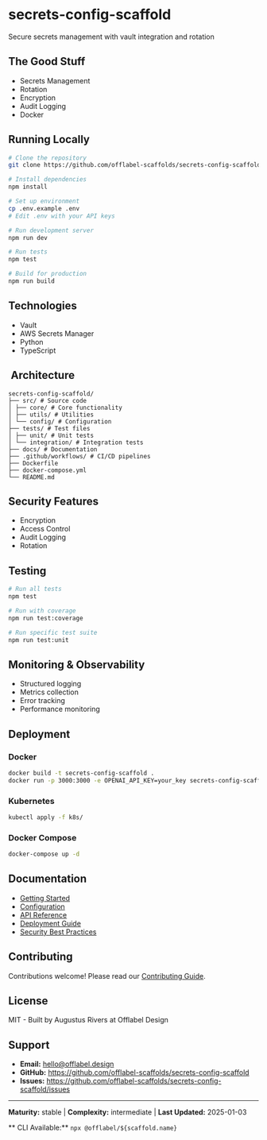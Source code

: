 # secrets-config-scaffold

Secure secrets management with vault integration and rotation

## The Good Stuff

- Secrets Management
- Rotation
- Encryption
- Audit Logging
- Docker

## Running Locally

```bash
# Clone the repository
git clone https://github.com/offlabel-scaffolds/secrets-config-scaffold

# Install dependencies
npm install

# Set up environment
cp .env.example .env
# Edit .env with your API keys

# Run development server
npm run dev

# Run tests
npm test

# Build for production
npm run build
```

## Technologies

- Vault
- AWS Secrets Manager
- Python
- TypeScript

## ️ Architecture

```
secrets-config-scaffold/
├── src/ # Source code
│ ├── core/ # Core functionality
│ ├── utils/ # Utilities
│ └── config/ # Configuration
├── tests/ # Test files
│ ├── unit/ # Unit tests
│ └── integration/ # Integration tests
├── docs/ # Documentation
├── .github/workflows/ # CI/CD pipelines
├── Dockerfile
├── docker-compose.yml
└── README.md
```

## Security Features

- Encryption
- Access Control
- Audit Logging
- Rotation

## Testing

```bash
# Run all tests
npm test

# Run with coverage
npm run test:coverage

# Run specific test suite
npm run test:unit
```

## Monitoring & Observability

- Structured logging
- Metrics collection
- Error tracking
- Performance monitoring


## Deployment

### Docker
```bash
docker build -t secrets-config-scaffold .
docker run -p 3000:3000 -e OPENAI_API_KEY=your_key secrets-config-scaffold
```

### Kubernetes
```bash
kubectl apply -f k8s/
```

### Docker Compose
```bash
docker-compose up -d
```

## Documentation

- [Getting Started](./docs/getting-started.md)
- [Configuration](./docs/configuration.md)
- [API Reference](./docs/api-reference.md)
- [Deployment Guide](./docs/deployment.md)
- [Security Best Practices](./docs/security.md)

## Contributing

Contributions welcome! Please read our [Contributing Guide](CONTRIBUTING.md).

## License

MIT - Built by Augustus Rivers at Offlabel Design

## Support

- **Email:** hello@offlabel.design
- **GitHub:** https://github.com/offlabel-scaffolds/secrets-config-scaffold
- **Issues:** https://github.com/offlabel-scaffolds/secrets-config-scaffold/issues

---

**Maturity:** stable | **Complexity:** intermediate | **Last Updated:** 2025-01-03


** CLI Available:** `npx @offlabel/${scaffold.name}`
